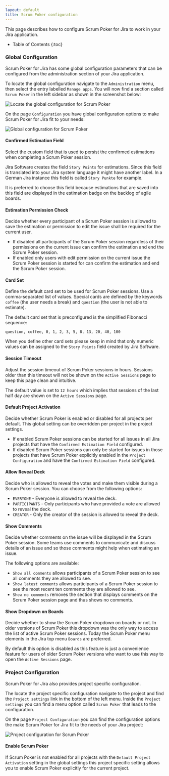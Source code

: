 ```yaml
---
layout: default
title: Scrum Poker configuration
---
```


This page describes how to configure Scrum Poker for Jira to work in your Jira application.

* Table of Contents
{:toc}

### Global Configuration

Scrum Poker for Jira has some global configuration parameters that can be configured from the administration section of your Jira application.

To locate the global configuration navigate to the `Administration` menu, then select the entry labelled `Manage apps`.
You will now find a section called `Scrum Poker` in the left sidebar as shown in the screenshot below:

![Locate the global configuration for Scrum Poker](/images/scrum-poker-configuration-locate-page.png) 

On the page `Configuration` you have global configuration options to make Scrum Poker for Jira fit to your needs:

![Global configuration for Scrum Poker](/images/scrum-poker-configuration-page.png) 

#### Confirmed Estimation Field

Select the custom field that is used to persist the confirmed estimations when completing a Scrum Poker session.

Jira Software creates the field `Story Points` for estimations.
Since this field is translated into your Jira system language it might have another label.
In a German Jira instance this field is called `Story Punkte` for example.

It is preferred to choose this field because estimations that are saved into this field are displayed in the estimation badge on the backlog of agile boards.

#### Estimation Permission Check

Decide whether every participant of a Scrum Poker session is allowed to save the estimation or permission to edit the issue shall be required for the current user.

* If disabled all participants of the Scrum Poker session regardless of their permissions on the current issue can confirm the estimation and end the Scrum Poker session.
* If enabled only users with edit permission on the current issue the Scrum Poker session is started for can confirm the estimation and end the Scrum Poker session.

#### Card Set

Define the default card set to be used for Scrum Poker sessions. 
Use a comma-separated list of values. 
Special cards are defined by the keywords `coffee` (the user needs a break) and `question` (the user is not able to estimate).

The default card set that is preconfigured is the simplified Fibonacci sequence:

    question, coffee, 0, 1, 2, 3, 5, 8, 13, 20, 40, 100

When you define other card sets please keep in mind that only numeric values can be assigned to the `Story Points` field created by Jira Software.

#### Session Timeout

Adjust the session timeout of Scrum Poker sessions in hours.
Sessions older than this timeout will not be shown on the `Active Sessions` page to keep this page clean and intuitive.

The default value is set to `12 hours` which implies that sessions of the last half day are shown on the `Active Sessions` page.

#### Default Project Activation

Decide whether Scrum Poker is enabled or disabled for all projects per default.
This global setting can be overridden per project in the project settings.

* If enabled Scrum Poker sessions can be started for all issues in all Jira projects that have the `Confirmed Estimation Field` configured.
* If disabled Scrum Poker sessions can only be started for issues in those projects that have Scrum Poker explicitly enabled in the `Project Configuration` and have the `Confirmed Estimation Field` configured. 

#### Allow Reveal Deck

Decide who is allowed to reveal the votes and make them visible during a Scrum Poker session. You can choose from the following options:

* `EVERYONE` - Everyone is allowed to reveal the deck.
* `PARTICIPANTS` - Only participants who have provided a vote are allowed to reveal the deck.
* `CREATOR` - Only the creator of the session is allowed to reveal the deck.

#### Show Comments

Decide whether comments on the issue will be displayed in the Scrum Poker session.
Some teams use comments to communicate and discuss details of an issue and so those comments might help when estimating an issue. 

The following options are available: 

* `Show all comments` allows participants of a Scrum Poker session to see all comments they are allowed to see.
* `Show latest comments` allows participants of a Scrum Poker session to see the most recent ten comments they are allowed to see.
* `Show no comments` removes the section that displays comments on the Scrum Poker session page and thus shows no comments. 

#### Show Dropdown on Boards

Decide whether to show the Scrum Poker dropdown on boards or not.
In older versions of Scrum Poker this dropdown was the only way to access the list of active Scrum Poker sessions.
Today the Scrum Poker menu elements in the Jira top menu `Boards` are preferred.

By default this option is disabled as this feature is just a convenience feature for users of older Scrum Poker versions who want to use this way to open the `Active Sessions` page. 

### Project Configuration

Scrum Poker for Jira also provides project specific configuration.

The locate the project specific configuration navigate to the project and find the `Project settings` link in the bottom of the left menu.
Inside the `Project settings` you can find a menu option called `Scrum Poker` that leads to the configuration.

On the page `Project Configuration` you can find the configuration options the make Scrum Poker for Jira fit to the needs of your Jira project:

![Project configuration for Scrum Poker](/images/scrum-poker-configuration-project-page.png) 

#### Enable Scrum Poker

If Scrum Poker is not enabled for all projects with the `Default Project Activation` setting in the global settings this project specific setting allows you to enable Scrum Poker explicitly for the current project.
